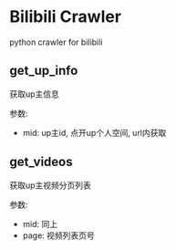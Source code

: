 # Bilibili Crawler

python crawler for bilibili

## get_up_info

获取up主信息

参数:

- mid: up主id, 点开up个人空间, url内获取

## get_videos

获取up主视频分页列表

参数:

- mid: 同上
- page: 视频列表页号
